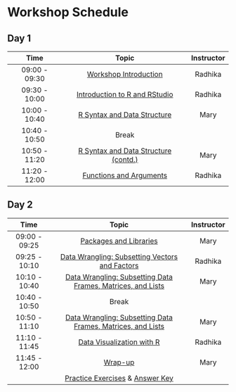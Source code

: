 # Workshop Schedule 

## Day 1

| Time            |  Topic  | Instructor |
|:------------------------:|:------------------------------------------------:|:--------:|
|09:00 - 09:30 | [Workshop Introduction]() | Radhika |
|09:30 - 10:00 | [Introduction to R and RStudio](https://hbctraining.github.io/EpiR/lessons/01_introR-R-and-RStudio.html) | Radhika |
|10:00 - 10:40 | [R Syntax and Data Structure](https://hbctraining.github.io/EpiR/lessons/02_introR-syntax-and-data-structures.html) | Mary |
|10:40 - 10:50 | Break | |
|10:50 - 11:20 | [R Syntax and Data Structure (contd.)](https://hbctraining.github.io/EpiR/lessons/02_introR-syntax-and-data-structures.html) | Mary |
|11:20 - 12:00 | [Functions and Arguments](https://hbctraining.github.io/EpiR/lessons/03_introR-functions-and-arguments.html) | Radhika |

## Day 2

| Time            |  Topic  | Instructor |
|:------------------------:|:------------------------------------------------:|:--------:|
|09:00 - 09:25 | [Packages and Libraries](https://hbctraining.github.io/EpiR/lessons/03_introR-functions-and-arguments.html#packages-and-libraries) | Mary |
|09:25 - 10:10 | [Data Wrangling: Subsetting Vectors and Factors](https://hbctraining.github.io/EpiR/lessons/04_introR-data-wrangling.html) | Radhika |
|10:10 - 10:40 | [Data Wrangling: Subsetting Data Frames, Matrices, and Lists](https://hbctraining.github.io/EpiR/lessons/05_introR-data-wrangling2.html) | Mary |
|10:40 - 10:50 | Break | |
|10:50 - 11:10 | [Data Wrangling: Subsetting Data Frames, Matrices, and Lists](https://hbctraining.github.io/EpiR/lessons/05_introR-data-wrangling2.html) | Mary |
|11:10 - 11:45 | [Data Visualization with R](https://hbctraining.github.io/EpiR/lessons/06_ggplot2.html) | Radhika |
|11:45 - 12:00 | [Wrap-up]() | Mary |
| | [Practice Exercises](https://hbctraining.github.io/Intro-to-R/homework/Intro_to_R_hw.html) & [Answer Key](https://hbctraining.github.io/Intro-to-R/homework/Intro_to_R_key.html) | |
